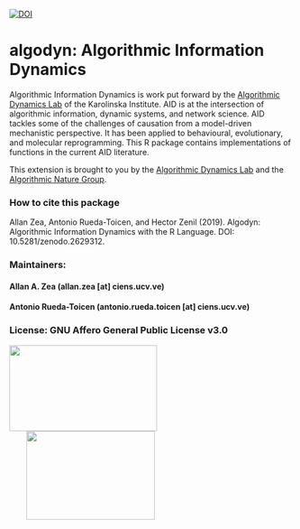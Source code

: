 [![DOI](https://zenodo.org/badge/156296743.svg)](https://zenodo.org/badge/latestdoi/156296743)

# algodyn: Algorithmic Information Dynamics

Algorithmic Information Dynamics is work put forward by the [Algorithmic Dynamics Lab](https://www.algorithmicdynamics.net/) of the Karolinska Institute. AID is at the intersection of algorithmic information, dynamic systems, and network science. AID tackles some of the challenges of causation from a model-driven mechanistic perspective. It has been applied to behavioural, evolutionary, and molecular reprogramming. This R package contains implementations of functions in the current AID literature.

This extension is brought to you by the [Algorithmic Dynamics Lab](https://www.algorithmicdynamics.net/) and the [Algorithmic Nature Group](https://algorithmicnature.org/). 

### How to cite this package

Allan Zea, Antonio Rueda-Toicen, and Hector Zenil (2019). Algodyn: Algorithmic Information Dynamics with the R Language. DOI: 10.5281/zenodo.2629312.

### Maintainers: 
#### Allan A. Zea (allan.zea [at] ciens.ucv.ve)
#### Antonio Rueda-Toicen (antonio.rueda.toicen [at] ciens.ucv.ve)

### License: GNU Affero General Public License v3.0




<a href="https://www.algorithmicdynamics.net/"><img src="http://complexitycalculator.com/images/algodynlogo.png" width="262" height="152" /></a><a href="https://algorithmicnature.org/"><img src="http://complexitycalculator.com/images/AGroupSmall.png" width="228" height="157" hspace="30" /></a>
